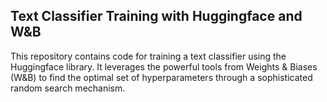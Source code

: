## Text Classifier Training with Huggingface and W&B ##
This repository contains code for training a text classifier using the Huggingface library. It leverages the powerful tools from Weights & Biases (W&B) to find the optimal set of hyperparameters through a sophisticated random search mechanism.
